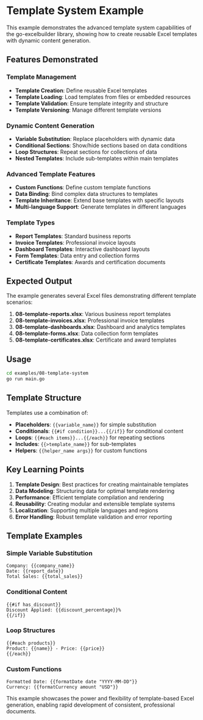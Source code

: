 # Template System Example

This example demonstrates the advanced template system capabilities of the go-excelbuilder library, showing how to create reusable Excel templates with dynamic content generation.

## Features Demonstrated

### Template Management
- **Template Creation**: Define reusable Excel templates
- **Template Loading**: Load templates from files or embedded resources
- **Template Validation**: Ensure template integrity and structure
- **Template Versioning**: Manage different template versions

### Dynamic Content Generation
- **Variable Substitution**: Replace placeholders with dynamic data
- **Conditional Sections**: Show/hide sections based on data conditions
- **Loop Structures**: Repeat sections for collections of data
- **Nested Templates**: Include sub-templates within main templates

### Advanced Template Features
- **Custom Functions**: Define custom template functions
- **Data Binding**: Bind complex data structures to templates
- **Template Inheritance**: Extend base templates with specific layouts
- **Multi-language Support**: Generate templates in different languages

### Template Types
- **Report Templates**: Standard business reports
- **Invoice Templates**: Professional invoice layouts
- **Dashboard Templates**: Interactive dashboard layouts
- **Form Templates**: Data entry and collection forms
- **Certificate Templates**: Awards and certification documents

## Expected Output

The example generates several Excel files demonstrating different template scenarios:

1. **08-template-reports.xlsx**: Various business report templates
2. **08-template-invoices.xlsx**: Professional invoice templates
3. **08-template-dashboards.xlsx**: Dashboard and analytics templates
4. **08-template-forms.xlsx**: Data collection form templates
5. **08-template-certificates.xlsx**: Certificate and award templates

## Usage

```bash
cd examples/08-template-system
go run main.go
```

## Template Structure

Templates use a combination of:
- **Placeholders**: `{{variable_name}}` for simple substitution
- **Conditionals**: `{{#if condition}}...{{/if}}` for conditional content
- **Loops**: `{{#each items}}...{{/each}}` for repeating sections
- **Includes**: `{{>template_name}}` for sub-templates
- **Helpers**: `{{helper_name args}}` for custom functions

## Key Learning Points

1. **Template Design**: Best practices for creating maintainable templates
2. **Data Modeling**: Structuring data for optimal template rendering
3. **Performance**: Efficient template compilation and rendering
4. **Reusability**: Creating modular and extensible template systems
5. **Localization**: Supporting multiple languages and regions
6. **Error Handling**: Robust template validation and error reporting

## Template Examples

### Simple Variable Substitution
```
Company: {{company_name}}
Date: {{report_date}}
Total Sales: {{total_sales}}
```

### Conditional Content
```
{{#if has_discount}}
Discount Applied: {{discount_percentage}}%
{{/if}}
```

### Loop Structures
```
{{#each products}}
Product: {{name}} - Price: {{price}}
{{/each}}
```

### Custom Functions
```
Formatted Date: {{formatDate date "YYYY-MM-DD"}}
Currency: {{formatCurrency amount "USD"}}
```

This example showcases the power and flexibility of template-based Excel generation, enabling rapid development of consistent, professional documents.